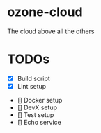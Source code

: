# ozone-cloud
The cloud above all the others


# TODOs

- [x] Build script
- [x] Lint setup
- [] Docker setup
- [] DevX setup
- [] Test setup
- [] Echo service
